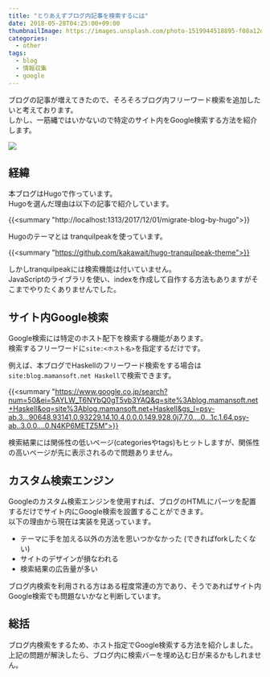 ```yaml
---
title: "とりあえずブログ内記事を検索するには"
date: 2018-05-28T04:25:00+09:00
thumbnailImage: https://images.unsplash.com/photo-1519944518895-f08a12d6dfd5?ixlib=rb-0.3.5&ixid=eyJhcHBfaWQiOjEyMDd9&s=409a6a69f371e4886d01b4d9fce6fc9a&auto=format&fit=crop&w=1050&q=80
categories:
  - other
tags:
  - blog
  - 情報収集
  - google
---
```


ブログの記事が増えてきたので、そろそろブログ内フリーワード検索を追加したいと考えております。  
しかし、一筋縄ではいかないので特定のサイト内をGoogle検索する方法を紹介します。

<!--more-->

![](https://images.unsplash.com/photo-1519944518895-f08a12d6dfd5?ixlib=rb-0.3.5&ixid=eyJhcHBfaWQiOjEyMDd9&s=409a6a69f371e4886d01b4d9fce6fc9a&auto=format&fit=crop&w=1050&q=80)

<!--toc-->


経緯
----

本ブログはHugoで作っています。  
Hugoを選んだ理由は以下の記事で紹介しています。

{{<summary "http://localhost:1313/2017/12/01/migrate-blog-by-hugo">}}

Hugoのテーマとは tranquilpeakを使っています。

{{<summary "https://github.com/kakawait/hugo-tranquilpeak-theme">}}

しかしtranquilpeakには検索機能は付いていません。  
JavaScriptのライブラリを使い、indexを作成して自作する方法もありますがそこまでやりたくありませんでした。


サイト内Google検索
------------------

Google検索には特定のホスト配下を検索する機能があります。  
検索するフリーワードに`site:<ホスト名>`を指定するだけです。

例えば、本ブログでHaskellのフリーワード検索をする場合は`site:blog.mamansoft.net Haskell`で検索できます。

{{<summary "https://www.google.co.jp/search?num=50&ei=5AYLW_T6NYbQ0gT5vb3YAQ&q=site%3Ablog.mamansoft.net+Haskell&oq=site%3Ablog.mamansoft.net+Haskell&gs_l=psy-ab.3...90648.93141.0.93229.14.10.4.0.0.0.149.928.0j7.7.0....0...1c.1.64.psy-ab..3.0.0....0.N4KP6METZ5M">}}

検索結果には関係性の低いページ(categoriesやtags)もヒットしますが、関係性の高いページが先に表示されるので問題ありません。


カスタム検索エンジン
--------------------

Googleのカスタム検索エンジンを使用すれば、ブログのHTMLにパーツを配置するだけでサイト内にGoogle検索を設置することができます。  
以下の理由から現在は実装を見送っています。

* テーマに手を加える以外の方法を思いつかなかった (できればforkしたくない)
* サイトのデザインが損なわれる
* 検索結果の広告量が多い

ブログ内検索を利用される方はある程度常連の方であり、そうであればサイト内Google検索でも問題ないかなと判断しています。


総括
----

ブログ内検索をするため、ホスト指定でGoogle検索する方法を紹介しました。  
上記の問題が解決したら、ブログ内に検索バーを埋め込む日が来るかもしれません。

